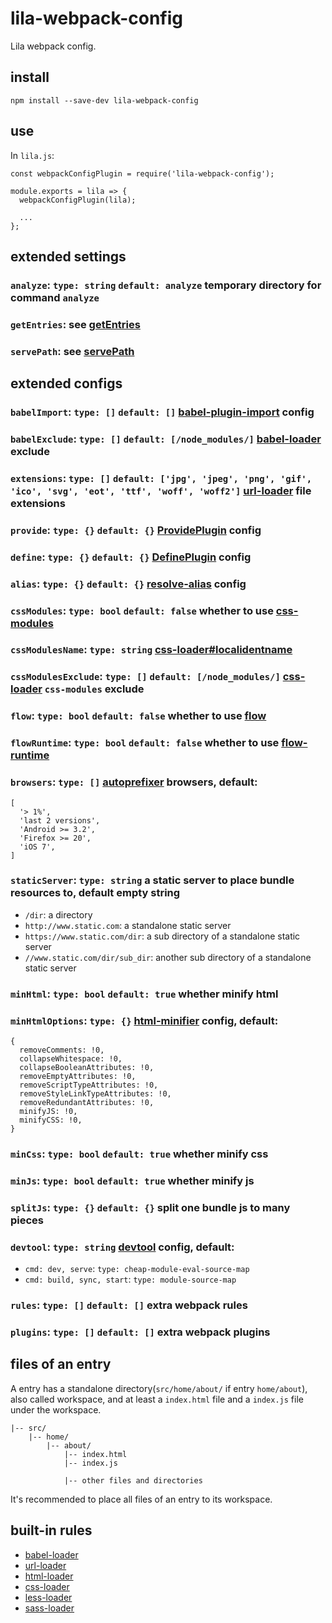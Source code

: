 # lila-webpack-config

Lila webpack config.

## install

```
npm install --save-dev lila-webpack-config
```

## use

In `lila.js`:

```
const webpackConfigPlugin = require('lila-webpack-config');

module.exports = lila => {
  webpackConfigPlugin(lila);

  ...
};
```

## extended settings

### `analyze`: `type: string` `default: analyze` temporary directory for command `analyze`

### `getEntries`: see [getEntries](./src/settings.js#L11)

### `servePath`: see [servePath](./src/settings.js#L26)

## extended configs

### `babelImport`: `type: []` `default: []` [babel-plugin-import](https://github.com/ant-design/babel-plugin-import) config

### `babelExclude`: `type: []` `default: [/node_modules/]` [babel-loader](https://github.com/babel/babel-loader) exclude

### `extensions`: `type: []` `default: ['jpg', 'jpeg', 'png', 'gif', 'ico', 'svg', 'eot', 'ttf', 'woff', 'woff2']` [url-loader](https://github.com/webpack-contrib/url-loader) file extensions

### `provide`: `type: {}` `default: {}` [ProvidePlugin](https://webpack.js.org/plugins/provide-plugin/) config

### `define`: `type: {}` `default: {}` [DefinePlugin](https://webpack.js.org/plugins/define-plugin/) config

### `alias`: `type: {}` `default: {}` [resolve-alias](https://webpack.js.org/configuration/resolve/#resolve-alias) config

### `cssModules`: `type: bool` `default: false` whether to use [css-modules](https://github.com/css-modules/css-modules)

### `cssModulesName`: `type: string` [css-loader#localidentname](https://github.com/webpack-contrib/css-loader#localidentname)

### `cssModulesExclude`: `type: []` `default: [/node_modules/]` [css-loader](https://github.com/webpack-contrib/css-loader) `css-modules` exclude

### `flow`: `type: bool` `default: false` whether to use [flow](https://github.com/facebook/flow)

### `flowRuntime`: `type: bool` `default: false` whether to use [flow-runtime](https://github.com/codemix/flow-runtime/tree/master/packages/flow-runtime)

### `browsers`: `type: []` [autoprefixer](https://github.com/postcss/autoprefixer#browsers) browsers, default:

```
[
  '> 1%',
  'last 2 versions',
  'Android >= 3.2',
  'Firefox >= 20',
  'iOS 7',
]
```

### `staticServer`: `type: string` a static server to place bundle resources to, default empty string

- `/dir`: a directory
- `http://www.static.com`: a standalone static server
- `https://www.static.com/dir`: a sub directory of a standalone static server
- `//www.static.com/dir/sub_dir`: another sub directory of a standalone static server

### `minHtml`: `type: bool` `default: true` whether minify html

### `minHtmlOptions`: `type: {}` [html-minifier](https://github.com/kangax/html-minifier#options-quick-reference) config, default:

```
{
  removeComments: !0,
  collapseWhitespace: !0,
  collapseBooleanAttributes: !0,
  removeEmptyAttributes: !0,
  removeScriptTypeAttributes: !0,
  removeStyleLinkTypeAttributes: !0,
  removeRedundantAttributes: !0,
  minifyJS: !0,
  minifyCSS: !0,
}
```

### `minCss`: `type: bool` `default: true` whether minify css

### `minJs`: `type: bool` `default: true` whether minify js

### `splitJs`: `type: {}` `default: {}` split one bundle js to many pieces

### `devtool`: `type: string` [devtool](https://webpack.js.org/configuration/devtool/) config, default:

- `cmd: dev, serve`: `type: cheap-module-eval-source-map`
- `cmd: build, sync, start`: `type: module-source-map`

### `rules`: `type: []` `default: []` extra webpack rules

### `plugins`: `type: []` `default: []` extra webpack plugins

## files of an entry

A entry has a standalone directory(`src/home/about/` if entry `home/about`), also called workspace, and at least a `index.html` file and a `index.js` file under the workspace.

```
|-- src/
    |-- home/
        |-- about/
            |-- index.html
            |-- index.js

            |-- other files and directories
```

It's recommended to place all files of an entry to its workspace.

## built-in rules

- [babel-loader](https://github.com/babel/babel-loader)
- [url-loader](https://github.com/webpack-contrib/url-loader)
- [html-loader](https://github.com/webpack-contrib/html-loader)
- [css-loader](https://github.com/webpack-contrib/css-loader)
- [less-loader](https://github.com/webpack-contrib/less-loader)
- [sass-loader](https://github.com/webpack-contrib/sass-loader)
